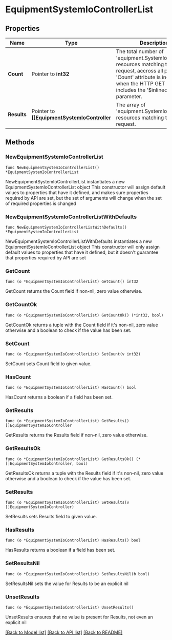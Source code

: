 # EquipmentSystemIoControllerList

## Properties

Name | Type | Description | Notes
------------ | ------------- | ------------- | -------------
**Count** | Pointer to **int32** | The total number of &#39;equipment.SystemIoController&#39; resources matching the request, accross all pages. The &#39;Count&#39; attribute is included when the HTTP GET request includes the &#39;$inlinecount&#39; parameter. | [optional] 
**Results** | Pointer to [**[]EquipmentSystemIoController**](equipment.SystemIoController.md) | The array of &#39;equipment.SystemIoController&#39; resources matching the request. | [optional] 

## Methods

### NewEquipmentSystemIoControllerList

`func NewEquipmentSystemIoControllerList() *EquipmentSystemIoControllerList`

NewEquipmentSystemIoControllerList instantiates a new EquipmentSystemIoControllerList object
This constructor will assign default values to properties that have it defined,
and makes sure properties required by API are set, but the set of arguments
will change when the set of required properties is changed

### NewEquipmentSystemIoControllerListWithDefaults

`func NewEquipmentSystemIoControllerListWithDefaults() *EquipmentSystemIoControllerList`

NewEquipmentSystemIoControllerListWithDefaults instantiates a new EquipmentSystemIoControllerList object
This constructor will only assign default values to properties that have it defined,
but it doesn't guarantee that properties required by API are set

### GetCount

`func (o *EquipmentSystemIoControllerList) GetCount() int32`

GetCount returns the Count field if non-nil, zero value otherwise.

### GetCountOk

`func (o *EquipmentSystemIoControllerList) GetCountOk() (*int32, bool)`

GetCountOk returns a tuple with the Count field if it's non-nil, zero value otherwise
and a boolean to check if the value has been set.

### SetCount

`func (o *EquipmentSystemIoControllerList) SetCount(v int32)`

SetCount sets Count field to given value.

### HasCount

`func (o *EquipmentSystemIoControllerList) HasCount() bool`

HasCount returns a boolean if a field has been set.

### GetResults

`func (o *EquipmentSystemIoControllerList) GetResults() []EquipmentSystemIoController`

GetResults returns the Results field if non-nil, zero value otherwise.

### GetResultsOk

`func (o *EquipmentSystemIoControllerList) GetResultsOk() (*[]EquipmentSystemIoController, bool)`

GetResultsOk returns a tuple with the Results field if it's non-nil, zero value otherwise
and a boolean to check if the value has been set.

### SetResults

`func (o *EquipmentSystemIoControllerList) SetResults(v []EquipmentSystemIoController)`

SetResults sets Results field to given value.

### HasResults

`func (o *EquipmentSystemIoControllerList) HasResults() bool`

HasResults returns a boolean if a field has been set.

### SetResultsNil

`func (o *EquipmentSystemIoControllerList) SetResultsNil(b bool)`

 SetResultsNil sets the value for Results to be an explicit nil

### UnsetResults
`func (o *EquipmentSystemIoControllerList) UnsetResults()`

UnsetResults ensures that no value is present for Results, not even an explicit nil

[[Back to Model list]](../README.md#documentation-for-models) [[Back to API list]](../README.md#documentation-for-api-endpoints) [[Back to README]](../README.md)



